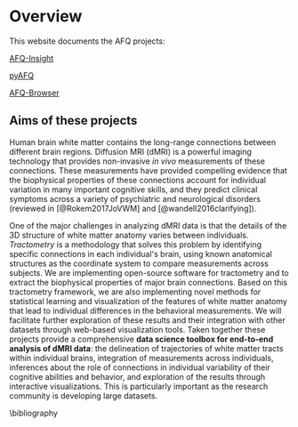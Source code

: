 # Overview

<!--
## TODO: Expectations for autofq site?
Is autofq the central information repository or is it an overview and visitors should go to individual project websites/github pages?

## TODO: What is AFQ?
Could leverage some content from [AFQ wiki](https://github.com/yeatmanlab/AFQ/wiki)

## TODO: Who is AFQ? 
Background information on project(s)? Who to contact for questions? Citations for usage?

## TODO: Why is AFQ? 
More on motivation. Define intended audiences (e.g., researchers/library users and developers)
-->

<!--
## TODO: What are some intended uses and use cases? 
* Incorporate links to samples/examples/tutorials. 
* What knowledge is assumed? (e.g., neuroanatomy, neuroinformatics, neuro imaging, tractometry, git, python, AWS). 
* Do want to get into providing background resources (e.g., review papers, dictionary terminology)
* Create use case documentation (how to install and run [local vs cloud] vs how to set up development environment and contribute)
-->

This website documents the AFQ projects:
<!--
## TODO: Based on my use case, how do I know which project to use? How do the projects relate/integrate? What are they capable of what are limitations? release schedule information? 
## TODO: What is processing pipeline? diagram? what are steps? which are optional? what are tolerances (recommended settings for use cases)?
## TODO: requirements? assumptions? dependencies? integration? interoperability? standards/specifications?
## TODO: How to diagnose or debug output? tests? confirm validity? sanity checks?
-->

[AFQ-Insight](https://github.com/richford/AFQ-Insight)

[pyAFQ](https://yeatmanlab.github.io/pyAFQ/)
<!-- 
#TODO: Why AFQ and pyAFQ? which should I choose and why?
-->

[AFQ-Browser](https://yeatmanlab.github.io/AFQ-Browser/)


## Aims of these projects

Human brain white matter contains the long-range connections between different
brain regions. Diffusion MRI (dMRI) is a powerful imaging technology that
provides non-invasive *in vivo* measurements of these connections. These
measurements have provided compelling evidence that the biophysical properties
of these connections account for individual variation in many important
cognitive skills, and they predict clinical symptoms across a variety of
psychiatric and neurological disorders (reviewed in [@Rokem2017JoVWM] and [@wandell2016clarifying]).

One of the major challenges in analyzing dMRI data is that the details of the 3D
structure of white matter anatomy varies between individuals. *Tractometry* is a
methodology that solves this problem by identifying specific connections in each
individual's brain, using known anatomical structures as the coordinate system
to compare measurements across subjects. We are implementing open-source
software for tractometry and to extract the biophysical properties of major
brain connections. Based on this tractometry framework, we are also implementing
novel methods for statistical learning and visualization of the features of
white matter anatomy that lead to individual differences in the behavioral
measurements. We will facilitate further exploration of these results and their
integration with other datasets through web-based visualization tools. Taken
together these projects provide a comprehensive
**data science toolbox for end-to-end analysis of dMRI data**: the delineation
of trajectories of white matter tracts within individual brains, integration of
measurements across individuals, inferences about the role of connections in
individual variability of their cognitive abilities and behavior, and
exploration of the results through interactive visualizations. This is
particularly important as the research community is developing large datasets.



\bibliography